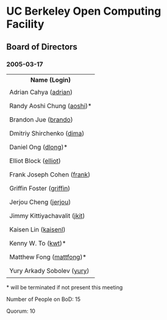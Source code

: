 
<html>
<head><title>OCF BoD For 2005-03-17</title>
<link rel="stylesheet" type="text/css" href="../css/minutes001.css">
<style type="text/css">
td { padding: .5em; }
</style>

</head>
<body>
<h1>UC Berkeley Open Computing Facility</h1>
<h2>Board of Directors</h2>
<h3>2005-03-17</h3>
<table>
<tr>
<th>Name (Login)</th>
</tr>
<tr><td>Adrian Cahya (<a href="http://www.ocf.berkeley.edu/~adrian/">adrian</a>)</td></tr>
<tr><td>Randy Aoshi Chung (<a href="http://www.ocf.berkeley.edu/~aoshi/">aoshi</a>)*</td></tr>
<tr><td>Brandon Jue (<a href="http://www.ocf.berkeley.edu/~brando/">brando</a>)</td></tr>
<tr><td>Dmitriy Shirchenko (<a href="http://www.ocf.berkeley.edu/~dima/">dima</a>)</td></tr>
<tr><td>Daniel Ong (<a href="http://www.ocf.berkeley.edu/~dlong/">dlong</a>)*</td></tr>
<tr><td>Elliot Block (<a href="http://www.ocf.berkeley.edu/~elliot/">elliot</a>)</td></tr>
<tr><td>Frank Joseph Cohen (<a href="http://www.ocf.berkeley.edu/~frank/">frank</a>)</td></tr>
<tr><td>Griffin Foster (<a href="http://www.ocf.berkeley.edu/~griffin/">griffin</a>)</td></tr>
<tr><td>Jerjou Cheng (<a href="http://www.ocf.berkeley.edu/~jerjou/">jerjou</a>)</td></tr>
<tr><td>Jimmy Kittiyachavalit (<a href="http://www.ocf.berkeley.edu/~jkit/">jkit</a>)</td></tr>
<tr><td>Kaisen Lin (<a href="http://www.ocf.berkeley.edu/~kaisenl/">kaisenl</a>)</td></tr>
<tr><td>Kenny W. To (<a href="http://www.ocf.berkeley.edu/~kwt/">kwt</a>)*</td></tr>
<tr><td>Matthew Fong (<a href="http://www.ocf.berkeley.edu/~mattfong/">mattfong</a>)*</td></tr>
<tr><td>Yury Arkady Sobolev (<a href="http://www.ocf.berkeley.edu/~yury/">yury</a>)</td></tr>

</table>

<p>* will be terminated if not present this meeting</p>

<p>Number of People on BoD: 15<br>

Quorum: 10</p>
</body></html>


